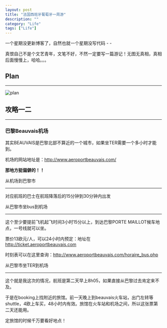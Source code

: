 ```yaml
---
layout: post
title: "法国西班牙葡萄牙一周游"
description: ""
category: "Life"
tags: ["Life"]
---
```


一个星期没更新博客了，自然也就一个星期没写代码  - -

真恨自己不是个文艺青年，文笔不好，不然一定要写一篇游记！无图无真相，真相后面慢慢上，哈哈。。。

## Plan
* * *

![plan](http://media-cache-ak0.pinimg.com/originals/59/46/c1/5946c18c8d76252b560ddca4c98a3da7.jpg)

## 攻略一二
* * *

### 巴黎Beauvais机场

其实BEAUVAIS是巴黎北部不算近的一个城市，如果坐TER需要一个多小时才能到。

机场的网站地址是：http://www.aeroportbeauvais.com/

**那地方挺偏僻的！！**


从机场到巴黎市
* * *

对应航班的巴士在航班降落后的15分钟到30分钟内出发

从巴黎市坐bus到机场
* * *

这个至少要提前飞机起飞时间3小时15分以上，到达巴黎PORTE MAILLOT候车地点，一号线就可以坐。

票价13欧元/人，可以24小时内预定：地址在 http://ticket.aeroportbeauvais.com

时刻表可以在这里查询：http://www.aeroportbeauvais.com/horaire_bus.php

从巴黎市坐TER到机场
* * *

这个就是我这次的情况，航班是第二天早上8h05，如果直接从巴黎过去肯定来不及。

于是在booking上找附近的旅馆。前一天晚上到beauvais火车站，出门左转等shuttle，4欧上车买，48小时内有效。旅馆在火车站和机场之间，所以这张票第二天还能用。

定旅馆的时候千万要看好地点！

